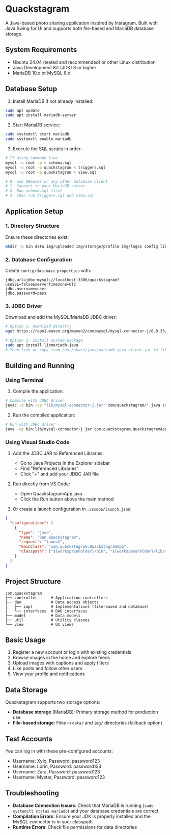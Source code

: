 # Quackstagram

A Java-based photo sharing application inspired by Instagram. Built with Java Swing for UI and supports both file-based and MariaDB database storage.

## System Requirements

- Ubuntu 24.04 (tested and recommended) or other Linux distribution
- Java Development Kit (JDK) 8 or higher
- MariaDB 10.x or MySQL 8.x

## Database Setup

1. Install MariaDB if not already installed:

```bash
sudo apt update
sudo apt install mariadb-server
```

2. Start MariaDB service:

```bash
sudo systemctl start mariadb
sudo systemctl enable mariadb
```

3. Execute the SQL scripts in order:

```bash
# If using command line
mysql -u root -p < schema.sql
mysql -u root -p quackstagram < triggers.sql
mysql -u root -p quackstagram < view.sql

# Or use DBeaver or any other database client
# 1. Connect to your MariaDB server
# 2. Run schema.sql first
# 3. Then run triggers.sql and view.sql
```

## Application Setup

### 1. Directory Structure

Ensure these directories exist:

```bash
mkdir -p bin data img/uploaded img/storage/profile img/logos config lib
```

### 2. Database Configuration

Create `config/database.properties` with:

```properties
jdbc.url=jdbc:mysql://localhost:3306/quackstagram?useSSL=false&serverTimezone=UTC
jdbc.username=user
jdbc.password=pass
```

### 3. JDBC Driver

Download and add the MySQL/MariaDB JDBC driver:

```bash
# Option 1: Download directly
wget https://repo1.maven.org/maven2/com/mysql/mysql-connector-j/8.0.33/mysql-connector-j-8.0.33.jar -O lib/mysql-connector-j.jar

# Option 2: Install system package
sudo apt install libmariadb-java
# Then link or copy from /usr/share/java/mariadb-java-client.jar to lib/
```

## Building and Running

### Using Terminal

1. Compile the application:

```bash
# Compile with JDBC driver
javac -d bin -cp "lib/mysql-connector-j.jar" com/quackstagram/*.java com/quackstagram/*/*.java com/quackstagram/*/*/*.java
```

2. Run the compiled application:

```bash
# Run with JDBC driver
java -cp bin:lib/mysql-connector-j.jar com.quackstagram.QuackstagramApp
```

### Using Visual Studio Code

1. Add the JDBC JAR to Referenced Libraries:
   - Go to Java Projects in the Explorer sidebar
   - Find "Referenced Libraries"
   - Click "+" and add your JDBC JAR file

2. Run directly from VS Code:
   - Open QuackstagramApp.java
   - Click the Run button above the main method

3. Or create a launch configuration in `.vscode/launch.json`:
```json
{
  "configurations": [
    {
      "type": "java",
      "name": "Run Quackstagram",
      "request": "launch",
      "mainClass": "com.quackstagram.QuackstagramApp",
      "classpath": ["${workspaceFolder}/bin", "${workspaceFolder}/lib/mysql-connector-j.jar"]
    }
  ]
}
```

## Project Structure

```
com.quackstagram
├── controller      # Application controllers
├── dao             # Data access objects 
│   ├── impl        # Implementations (file-based and database)
│   └── interfaces  # DAO interfaces
├── model           # Data models
├── util            # Utility classes
└── view            # UI views
```

## Basic Usage

1. Register a new account or login with existing credentials
2. Browse images in the home and explore feeds
3. Upload images with captions and apply filters
4. Like posts and follow other users
5. View your profile and notifications

## Data Storage

Quackstagram supports two storage options:
- **Database storage** (MariaDB): Primary storage method for production use
- **File-based storage**: Files in `data/` and `img/` directories (fallback option)

## Test Accounts

You can log in with these pre-configured accounts:
- Username: Xylo, Password: password123
- Username: Lorin, Password: password123
- Username: Zara, Password: password123
- Username: Mystar, Password: password123

## Troubleshooting

- **Database Connection Issues**: Check that MariaDB is running (`sudo systemctl status mariadb`) and your database credentials are correct
- **Compilation Errors**: Ensure your JDK is properly installed and the MySQL connector is in your classpath
- **Runtime Errors**: Check file permissions for data directories
